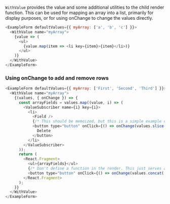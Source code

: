 `WithValue` provides the value and some additional utilities to the child render
function. This can be used for mapping an array into a list, primarily for display
purposes, or for using onChange to change the values directly.

```js
<ExampleForm defaultValues={{ myArray: ['a', 'b', 'c'] }}>
  <WithValue name="myArray">
    {value => (
      <ul>
        {value.map(item => <li key={item}>{item}</li>)}
      </ul>
    )}
  </WithValue>
</ExampleForm>
```

### Using onChange to add and remove rows

```js
<ExampleForm defaultValues={{ myArray: ['First', 'Second', 'Third'] }}>
  <WithValue name="myArray">
    {(values, { onChange }) => {
      const arrayFields = values.map((value, i) => (
        <ValueSubscriber name={i} key={i}>
          <li>
            <Field />
            {/* This should be memoized, but this is a simple example of deleting values */}
            <button type="button" onClick={() => onChange(values.slice(0, i).concat(values.slice(i + 1)))}>
              Delete
            </button>
          </li>
        </ValueSubscriber>
      ));
      return (
        <React.Fragment>
          <ul>{arrayFields}</ul>
          {/* Don't define a function in the render. This just serves as a simple example */}
          <button type="button" onClick={() => onChange(values.concat(''))}>Add</button>
        </React.Fragment>
      );
    }}
  </WithValue>
</ExampleForm>
```
